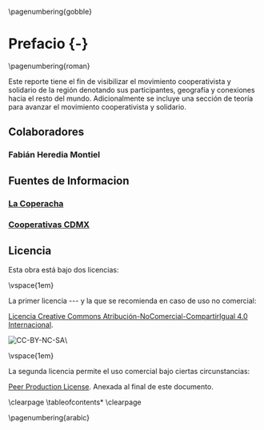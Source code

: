 \pagenumbering{gobble}

# Prefacio {-}

\pagenumbering{roman}

Este reporte tiene el fin de visibilizar el movimiento cooperativista y solidario de la región denotando sus participantes, geografía y conexiones hacia el resto del mundo. Adicionalmente se incluye una sección de teoría para avanzar el movimiento cooperativista y solidario.

## Colaboradores

### Fabián Heredia Montiel

## Fuentes de Informacion

### [La Coperacha](https://www.lacoperacha.org.mx/)

### [Cooperativas CDMX](http://www.cooperativas.cdmx.gob.mx/)

## Licencia

Esta obra está bajo dos licencias:

\vspace{1em}

La primer licencia --- y la que se recomienda en caso de uso no comercial:

[Licencia Creative Commons Atribución-NoComercial-CompartirIgual 4.0 Internacional](http://creativecommons.org/licenses/by-nc-sa/4.0/).

![CC-BY-NC-SA](imagenes/cc-by-nc-sa.png)\

\vspace{1em}

La segunda licencia permite el uso comercial bajo ciertas circunstancias:

[Peer Production License](http://wiki.p2pfoundation.net/Peer_Production_License). Anexada al final de este documento.

\clearpage
\tableofcontents*
\clearpage

\pagenumbering{arabic}
